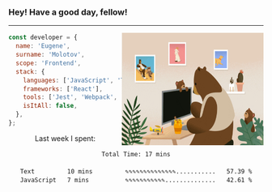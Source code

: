 ### Hey! Have a good day, fellow!
---
<img align='right' alt='GIF' vertical-align='center' src='./src/giphy.gif' width='280px' height='222px'/>

```javascript
const developer = {
  name: 'Eugene',
  surname: 'Molotov',
  scope: 'Frontend',
  stack: {
    languages: ['JavaScript', 'TypeScript'],
    frameworks: ['React'],
    tools: ['Jest', 'Webpack', 'Sass'],
    isItAll: false,
  },
};
```
<p align="center">
  Last week I spent:
</p>
<div align="center">
<!--START_SECTION:waka-->

```txt
Total Time: 17 mins

Text         10 mins         ✎✎✎✎✎✎✎✎✎✎✎✎✎✎...........   57.39 %
JavaScript   7 mins          ✎✎✎✎✎✎✎✎✎✎✎..............   42.61 %
```

<!--END_SECTION:waka-->

